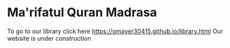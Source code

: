 # Ma'rifatul Quran Madrasa  
To go to our library click here https://omayer30415.github.io/library.html 
Our website is under construction
